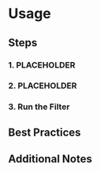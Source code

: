 # Usage

## Steps 

### 1. PLACEHOLDER

### 2. PLACEHOLDER

### 3. Run the Filter

## Best Practices

## Additional Notes